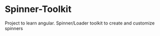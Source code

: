 # Spinner-Toolkit
Project to learn angular. Spinner/Loader toolkit to create and customize spinners
